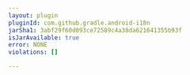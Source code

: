 ```yaml
---
layout: plugin
pluginId: com.github.gradle.android-i18n
jarSha1: 3abf29f60d093ce72589c4a38da621641355b93f
isJarAvailable: true
error: NONE
violations: []

---
```

